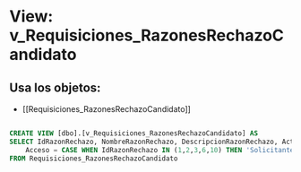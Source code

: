 # View: v_Requisiciones_RazonesRechazoCandidato

## Usa los objetos:
- [[Requisiciones_RazonesRechazoCandidato]]

```sql

CREATE VIEW [dbo].[v_Requisiciones_RazonesRechazoCandidato] AS
SELECT IdRazonRechazo, NombreRazonRechazo, DescripcionRazonRechazo, Activo,
	Acceso = CASE WHEN IdRazonRechazo IN (1,2,3,6,10) THEN 'Solicitante' ELSE 'Reclutador' END
FROM Requisiciones_RazonesRechazoCandidato

```
